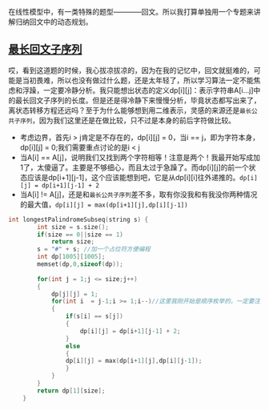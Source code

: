 在线性模型中，有一类特殊的题型————回文。所以我打算单独用一个专题来讲解归纳回文中的动态规划。
## [最长回文子序列](https://leetcode-cn.com/problems/longest-palindromic-subsequence/)
哎，看到这道题的时候，我心拔凉拔凉的，因为在我的记忆中，回文就挺难的，可能是当初畏难，所以也没有做过什么题，还是太年轻了，所以学习算法一定不能焦虑和浮躁，一定要冷静分析。我只能想出状态的定义dp[i][j]：表示字符串A[i...j]中的最长回文子序列的长度。但是还是得冷静下来慢慢分析，毕竟状态都写出来了，离状态转移方程还远吗？至于为什么能够想到用二维表示，灵感的来源还是`最长公共子序列`，因为我们这里还是在做比较，只不过是本身的前后字符做比较。<br>
* 考虑边界，首先i > j肯定是不存在的，dp[i][j] = 0，当i == j，即为字符本身，dp[i][j] = 0;我们需要重点讨论的是i < j
* 当A[i] == A[j]，说明我们又找到两个字符相等！注意是两个！我最开始写成加1了，太傻逼了。主要是不够细心，而且太过于急躁了。而dp[i][j]的前一个状态应该是dp[i+1][j-1]，这个应该能想到吧，它是从dp[i][i]往外递推的。`dp[i][j] = dp[i+1][j-1] + 2`
* 当A[i] != A[j]，还是和`最长公共子序列`差不多，取有你没我和有我没你两种情况的最大值，`dp[i][j] = max(dp[i+1][j],dp[i][j-1])`
```cpp
int longestPalindromeSubseq(string s) {
        int size = s.size();
        if(size == 0||size == 1)
            return size;
        s = "#" + s; //加一个占位符方便编程
        int dp[1005][1005];
        memset(dp,0,sizeof(dp));
        
        for(int j = 1;j <= size;j++)
        {
            dp[j][j] = 1;
            for(int i  = j-1;i >= 1;i--)//这里我刚开始是顺序枚举的，一定要注意这里是逆序枚举，因为要从dp[i][i]往外递推
            {
                if(s[i] == s[j])
                {
                    dp[i][j] = dp[i+1][j-1] + 2;
                }
                else
                {
		    	dp[i][j] = max(dp[i+1][j],dp[i][j-1]);
                }
            }
        }
        return dp[1][size];
    }
```
